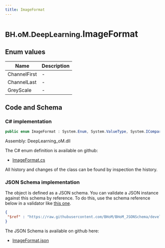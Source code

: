 ```yaml
---
title: ImageFormat
---
```


# <small>BH.oM.DeepLearning.</small>**ImageFormat**



## Enum values

| Name            | Description                                                    |
|-----------------|----------------------------------------------------------------|
| ChannelFirst |  -  |
| ChannelLast |  -  |
| GreyScale |  -  |


## Code and Schema

### C# implementation

``` C# title="C#"
public enum ImageFormat : System.Enum, System.ValueType, System.IComparable, System.ISpanFormattable, System.IFormattable, System.IConvertible
```

Assembly: DeepLearning_oM.dll

The C# enum definition is available on github:

- [ImageFormat.cs](https://github.com/BHoM/BHoM/blob/develop/DeepLearning_oM/Enums\ImageFormat.cs)

All history and changes of the class can be found by inspection the history.
### JSON Schema implementation

The object is defined as a JSON schema. You can validate a JSON instance against this schema by reference. To do this, use the schema reference below in a validator like [this one](https://www.jsonschemavalidator.net/).

``` json title="JSON Schema"
{
 "$ref" : "https://raw.githubusercontent.com/BHoM/BHoM_JSONSchema/develop/DeepLearning_oM/ImageFormat.json"
}
```

The JSON Schema is available on github here:

- [ImageFormat.json](https://github.com/BHoM/BHoM_JSONSchema/blob/develop/DeepLearning_oM/ImageFormat.json)
